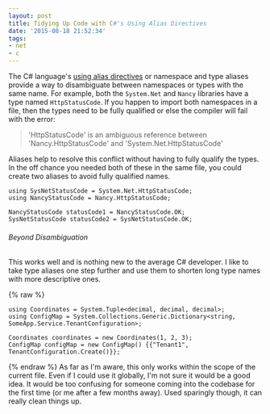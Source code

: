 ```yaml
---
layout: post
title: Tidying Up Code with C#'s Using Alias Directives
date: '2015-08-18 21:52:34'
tags:
- net
- c
---
```


The C# language's [using alias directives](https://msdn.microsoft.com/en-us/library/aa664765%28v=vs.71%29.aspx) or namespace and type aliases provide a way to disambiguate between namespaces or types with the same name. For example, both the `System.Net` and `Nancy` libraries have a type named `HttpStatusCode`. If you happen to import both namespaces in a file, then the types need to be fully qualified or else the compiler will fail with the error:

>'HttpStatusCode' is an ambiguous reference between 'Nancy.HttpStatusCode' and 'System.Net.HttpStatusCode'

Aliases help to resolve this conflict without having to fully qualify the types. In the off chance you needed both of these in the same file, you could create two aliases to avoid fully qualified names.

```
using SysNetStatusCode = System.Net.HttpStatusCode;
using NancyStatusCode = Nancy.HttpStatusCode;

NancyStatusCode statusCode1 = NancyStatusCode.OK;
SysNetStatusCode statusCode2 = SysNetStatusCode.OK;
```
###### Beyond Disambiguation
This works well and is nothing new to the average C# developer. I like to take type aliases one step further and use them to shorten long type names with more descriptive ones.

{% raw %}
```
using Coordinates = System.Tuple<decimal, decimal, decimal>;
using ConfigMap = System.Collections.Generic.Dictionary<string, SomeApp.Service.TenantConfiguration>;

Coordinates coordinates = new Coordinates(1, 2, 3);
ConfigMap configMap = new ConfigMap() {{"Tenant1", TenantConfiguration.Create()}};
```
{% endraw %}
As far as I'm aware, this only works within the scope of the current file. Even if I could use it globally, I'm not sure it would be a good idea. It would be too confusing for someone coming into the codebase for the first time (or me after a few months away). Used sparingly though, it can really clean things up.